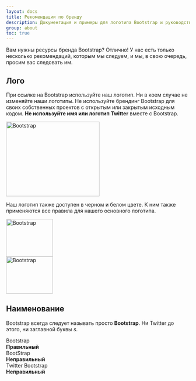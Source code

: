 ```yaml
---
layout: docs
title: Рекомендации по бренду
description: Документация и примеры для логотипа Bootstrap и руководства по использованию бренда.
group: about
toc: true
---
```


Вам нужны ресурсы бренда Bootstrap? Отлично! У нас есть только несколько рекомендаций, которым мы следуем, и мы, в свою очередь, просим вас следовать им.

## Лого

При ссылке на Bootstrap используйте наш логотип. Ни в коем случае не изменяйте наши логотипы. Не используйте брендинг Bootstrap для своих собственных проектов с открытым или закрытым исходным кодом. **Не используйте имя или логотип Twitter** вместе с Bootstrap.

<div class="bd-brand-item px-2 py-5 mb-3 bg-light rounded-lg">
  <img class="d-block img-fluid mx-auto" src="/docs/{{< param docs_version >}}/assets/brand/bootstrap-logo.svg" alt="Bootstrap" width="256" height="204">
</div>

Наш логотип также доступен в черном и белом цвете. К ним также применяются все правила для нашего основного логотипа.

<div class="bd-brand-logos d-sm-flex text-center bg-light rounded-lg overflow-hidden w-100 mb-3">
  <div class="bd-brand-item w-100 px-2 py-5">
    <img src="/docs/{{< param docs_version >}}/assets/brand/bootstrap-logo-black.svg" alt="Bootstrap" width="128" height="102" loading="lazy">
  </div>
  <div class="bd-brand-item w-100 px-2 py-5 inverse">
    <img src="/docs/{{< param docs_version >}}/assets/brand/bootstrap-logo-white.svg" alt="Bootstrap" width="128" height="102" loading="lazy">
  </div>
</div>

## Наименование

Bootstrap всегда следует называть просто **Bootstrap**. Ни Twitter до этого, ни заглавной буквы _s_.

<div class="bd-brand-logos d-sm-flex text-center bg-light rounded-lg overflow-hidden w-100 mb-3">
  <div class="bd-brand-item w-100 p-3">
    <div class="h3">Bootstrap</div>
    <strong class="text-success">Правильный</strong>
  </div>
  <div class="bd-brand-item w-100 p-3">
    <div class="h3 text-muted">BootStrap</div>
    <strong class="text-danger">Неправильный</strong>
  </div>
  <div class="bd-brand-item w-100 p-3">
    <div class="h3 text-muted">Twitter Bootstrap</div>
    <strong class="text-danger">Неправильный</strong>
  </div>
</div>
